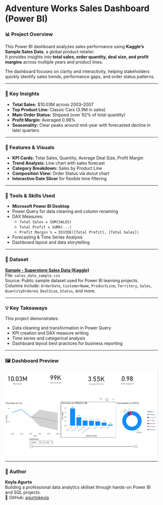 

# Adventure Works Sales Dashboard (Power BI)

### 📊 Project Overview
This Power BI dashboard analyzes sales performance using **Kaggle’s Sample Sales Data**, a global product retailer.  
It provides insights into **total sales, order quantity, deal size, and profit margins** across multiple years and product lines.

The dashboard focuses on clarity and interactivity, helping stakeholders quickly identify sales trends, performance gaps, and order status patterns.

---

### 🎯 Key Insights
- **Total Sales:** $10.03M across 2003–2007  
- **Top Product Line:** Classic Cars (3.9M in sales)  
- **Main Order Status:** Shipped (over 92% of total quantity)  
- **Profit Margin:** Averaged 0.98%  
- **Seasonality:** Clear peaks around mid-year with forecasted decline in later quarters  

---

### 🧠 Features & Visuals
- **KPI Cards:** Total Sales, Quantity, Average Deal Size, Profit Margin  
- **Trend Analysis:** Line chart with sales forecast  
- **Category Breakdown:** Sales by Product Line  
- **Composition View:** Order Status via donut chart  
- **Interactive Date Slicer** for flexible time filtering  

---

### 🧰 Tools & Skills Used
- **Microsoft Power BI Desktop**
- Power Query for data cleaning and column renaming  
- DAX Measures:  
  - `Total Sales = SUM(SALES)`
  - `Total Profit = SUMX(...)`
  - `Profit Margin % = DIVIDE([Total Profit], [Total Sales])`
- Forecasting & Time Series Analysis
- Dashboard layout and data storytelling

---

### 📁 Dataset
**[Sample - Superstore Sales Data (Kaggle)](https://www.kaggle.com/datasets/kyanyoga/sample-sales-data)**  
File: `sales_data_sample.csv`  
Source: Public sample dataset used for Power BI learning projects.  
Columns include: `OrderDate`, `CustomerName`, `ProductLine`, `Territory`, `Sales`, `QuantityOrdered`, `DealSize`, `Status`, and more.

---

### 💡 Key Takeaways
This project demonstrates:
- Data cleaning and transformation in Power Query  
- KPI creation and DAX measure writing  
- Time series and categorical analysis  
- Dashboard layout best practices for business reporting  

---

### 🖼️ Dashboard Preview
![Dashboard Preview](dashboard_preview.png)

---

### 🚀 Author
**Keyla Agurto**  
Building a professional data analytics skillset through hands-on Power BI and SQL projects.  
📍 GitHub: [agurtokeyla](https://github.com/agurtokeyla)

